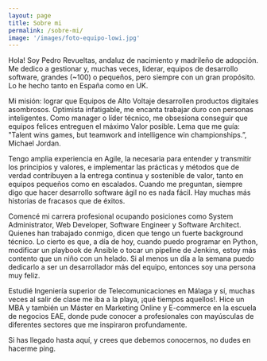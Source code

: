 ```yaml
---
layout: page
title: Sobre mi
permalink: /sobre-mi/
image: '/images/foto-equipo-lowi.jpg'
---
```


Hola! Soy Pedro Revueltas, andaluz de nacimiento y madrileño de adopción. Me dedico a gestionar y, muchas veces, liderar, equipos de desarrollo software, grandes (~100) o pequeños, pero siempre con un gran propósito. Lo he hecho tanto en España como en UK.

Mi misión: lograr que Equipos de Alto Voltaje desarrollen productos digitales asombrosos. Optimista infatigable, me encanta trabajar duro con personas inteligentes. Como manager o líder técnico, me obsesiona conseguir que equipos felices entreguen el máximo Valor posible. Lema que me guía: "Talent wins games, but teamwork and intelligence win championships.”, Michael Jordan.

Tengo amplia experiencia en Agile, la necesaria para entender y transmitir los principios y valores, e implementar las prácticas y métodos que de verdad contribuyen a la entrega continua y sostenible de valor, tanto en equipos pequeños como en escalados. Cuando me preguntan, siempre digo que hacer desarrollo software ágil no es nada fácil. Hay muchas más historias de fracasos que de éxitos.

Comencé mi carrera profesional ocupando posiciones como System Administrator, Web Developer, Software Engineer y Software Architect. Quienes han trabajado conmigo, dicen que tengo un fuerte background técnico. Lo cierto es que, a día de hoy, cuando puedo programar en Python, modificar un playbook de Ansible o tocar un pipeline de Jenkins, estoy más contento que un niño con un helado. Si al menos un día a la semana puedo dedicarlo a ser un desarrollador más del equipo, entonces soy una persona muy feliz.

Estudié Ingeniería superior de Telecomunicaciones en Málaga y sí, muchas veces al salir de clase me iba a la playa, ¡qué tiempos aquellos!. Hice un MBA y también un Máster en Marketing Online y E-commerce en la escuela de negocios EAE, donde pude conocer a profesionales con mayúsculas de diferentes sectores que me inspiraron profundamente.

Si has llegado hasta aquí, y crees que debemos conocernos, no dudes en hacerme ping.
